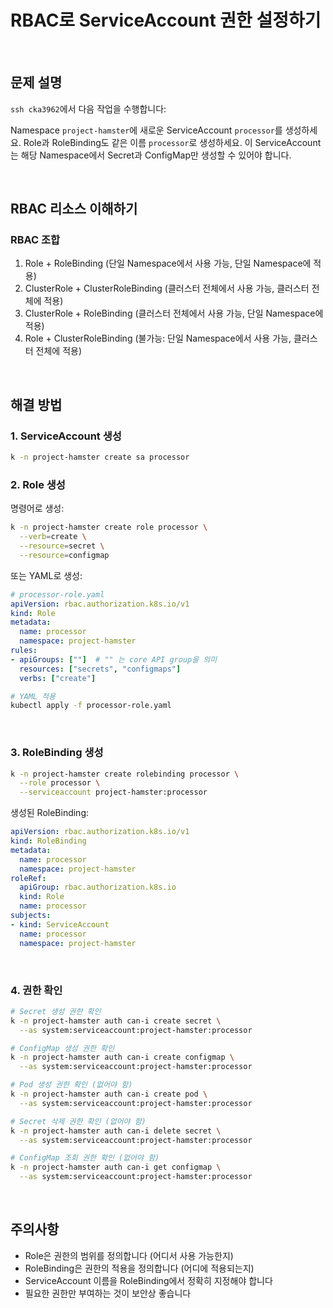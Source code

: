 # RBAC로 ServiceAccount 권한 설정하기

<br/>

## 문제 설명
`ssh cka3962`에서 다음 작업을 수행합니다:

Namespace `project-hamster`에 새로운 ServiceAccount `processor`를 생성하세요. Role과 RoleBinding도 같은 이름 `processor`로 생성하세요. 이 ServiceAccount는 해당 Namespace에서 Secret과 ConfigMap만 생성할 수 있어야 합니다.

<br/>

## RBAC 리소스 이해하기

### RBAC 조합
1. Role + RoleBinding (단일 Namespace에서 사용 가능, 단일 Namespace에 적용)
2. ClusterRole + ClusterRoleBinding (클러스터 전체에서 사용 가능, 클러스터 전체에 적용)
3. ClusterRole + RoleBinding (클러스터 전체에서 사용 가능, 단일 Namespace에 적용)
4. Role + ClusterRoleBinding (불가능: 단일 Namespace에서 사용 가능, 클러스터 전체에 적용)

<br/>

## 해결 방법

### 1. ServiceAccount 생성
```bash
k -n project-hamster create sa processor
```

### 2. Role 생성

명령어로 생성:
```bash
k -n project-hamster create role processor \
  --verb=create \
  --resource=secret \
  --resource=configmap
```

또는 YAML로 생성:
```yaml
# processor-role.yaml
apiVersion: rbac.authorization.k8s.io/v1
kind: Role
metadata:
  name: processor
  namespace: project-hamster
rules:
- apiGroups: [""]  # "" 는 core API group을 의미
  resources: ["secrets", "configmaps"]
  verbs: ["create"]
```

```bash
# YAML 적용
kubectl apply -f processor-role.yaml
```

<br/>

### 3. RoleBinding 생성
```bash
k -n project-hamster create rolebinding processor \
  --role processor \
  --serviceaccount project-hamster:processor
```

생성된 RoleBinding:
```yaml
apiVersion: rbac.authorization.k8s.io/v1
kind: RoleBinding
metadata:
  name: processor
  namespace: project-hamster
roleRef:
  apiGroup: rbac.authorization.k8s.io
  kind: Role
  name: processor
subjects:
- kind: ServiceAccount
  name: processor
  namespace: project-hamster
```

<br/>

### 4. 권한 확인
```bash
# Secret 생성 권한 확인
k -n project-hamster auth can-i create secret \
  --as system:serviceaccount:project-hamster:processor

# ConfigMap 생성 권한 확인
k -n project-hamster auth can-i create configmap \
  --as system:serviceaccount:project-hamster:processor

# Pod 생성 권한 확인 (없어야 함)
k -n project-hamster auth can-i create pod \
  --as system:serviceaccount:project-hamster:processor

# Secret 삭제 권한 확인 (없어야 함)
k -n project-hamster auth can-i delete secret \
  --as system:serviceaccount:project-hamster:processor

# ConfigMap 조회 권한 확인 (없어야 함)
k -n project-hamster auth can-i get configmap \
  --as system:serviceaccount:project-hamster:processor
```

<br/>

## 주의사항
- Role은 권한의 범위를 정의합니다 (어디서 사용 가능한지)
- RoleBinding은 권한의 적용을 정의합니다 (어디에 적용되는지)
- ServiceAccount 이름을 RoleBinding에서 정확히 지정해야 합니다
- 필요한 권한만 부여하는 것이 보안상 좋습니다

